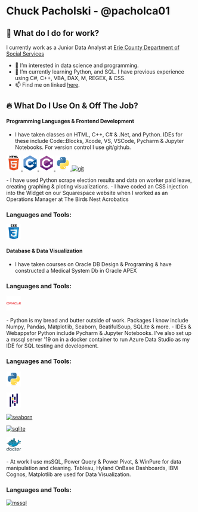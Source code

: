 # Chuck Pacholski - @pacholca01

## 👀 What do I do for work? 

I currently work as a Junior Data Analyst at [Erie County Department of Social Services](https://www3.erie.gov/socialservices/find-apply-ecdss-assistance)
- 👀  I’m interested in data science and programming. 
- 🌱  I’m currently learning Python, and SQL. I have previous experience using C#, C++, VBA, DAX, M, REGEX, & CSS. 
- 📫  Find me on linked [here](www.linkedin.com/in/charles-pacholski). 

## :fire: What Do I Use On & Off The Job? 

#### Programming Languages & Frontend Development
- I have taken classes on HTML, C++, C# & .Net, and Python. IDEs for these include Code::Blocks, Xcode, VS, VSCode, Pycharm & Jupyter Notebooks. For version control I use git/github.
<!---
--->
<p align="left"> 
<a href="https://www.w3.org/html/" target="_blank" rel="noreferrer"> <img src="https://raw.githubusercontent.com/devicons/devicon/master/icons/html5/html5-original-wordmark.svg" alt="html5" width="40" height="40"/> </a> <a href="https://www.w3schools.com/cpp/" target="_blank" rel="noreferrer"> <img src="https://raw.githubusercontent.com/devicons/devicon/master/icons/cplusplus/cplusplus-original.svg" alt="cplusplus" width="40" height="40"/> </a> <a href="https://www.w3schools.com/cs/" target="_blank" rel="noreferrer"> <img src="https://raw.githubusercontent.com/devicons/devicon/master/icons/csharp/csharp-original.svg" alt="csharp" width="40" height="40"/> </a> 
<a href="https://www.python.org" target="_blank" rel="noreferrer"> <img src="https://raw.githubusercontent.com/devicons/devicon/master/icons/python/python-original.svg" alt="python" width="40" height="40"/> </a> 
<a href="https://git-scm.com/" target="_blank" rel="noreferrer"> <img src="https://www.vectorlogo.zone/logos/git-scm/git-scm-icon.svg" alt="git" width="40" height="40"/> </a>    
</p>
- I have used Python scrape election results and data on worker paid leave, creating graphing & ploting visualizations.
- I have coded an CSS injection into the Widget on our Squarespace website when I worked as an Operations Manager at The Birds Nest Acrobatics
<!---
--->
<h3 align="left">Languages and Tools:</h3>
<p align="left"> 
<a href="https://www.w3schools.com/css/" target="_blank" rel="noreferrer"> <img src="https://raw.githubusercontent.com/devicons/devicon/master/icons/css3/css3-original-wordmark.svg" alt="css3" width="40" height="40"/> </a>
</p>

#### Database & Data Visualization
- I have taken courses on Oracle DB Design & Programing & have constructed a Medical System Db in Oracle APEX
<!---
--->
<h3 align="left">Languages and Tools:</h3>
<p align="left"> 
<a href="https://www.oracle.com/" target="_blank" rel="noreferrer"> <img src="https://raw.githubusercontent.com/devicons/devicon/master/icons/oracle/oracle-original.svg" alt="oracle" width="40" height="40"/> </a> 
</p>
- Python is my bread and butter outside of work. Packages I know include Numpy, Pandas, Matplotlib, Seaborn, BeatifulSoup, SQLite & more. 
- IDEs & Webappsfor Python include Pycharm & Jupyter Notebooks. I've also set up a mssql server '19 on in a docker container to run Azure Data Studio as my IDE for SQL testing and development. 
<!---
--->
<h3 align="left">Languages and Tools:</h3>
<p align="left"> 
<a href="https://www.python.org" target="_blank" rel="noreferrer"> <img src="https://raw.githubusercontent.com/devicons/devicon/master/icons/python/python-original.svg" alt="python" width="40" height="40"/> </a> 

<a href="https://pandas.pydata.org/" target="_blank" rel="noreferrer"> <img 
src="https://raw.githubusercontent.com/devicons/devicon/2ae2a900d2f041da66e950e4d48052658d850630/icons/pandas/pandas-original.svg" alt="pandas" width="40" height="40"/> </a> 
  
<a href="https://seaborn.pydata.org/" target="_blank" rel="noreferrer"> <img src="https://seaborn.pydata.org/_images/logo-mark-lightbg.svg" alt="seaborn" width="40" height="40"/> </a> 
  
<a href="https://www.sqlite.org/" target="_blank" rel="noreferrer"> <img src="https://www.vectorlogo.zone/logos/sqlite/sqlite-icon.svg" alt="sqlite" width="40" height="40"/> </a> 
  
<a href="https://www.docker.com/" target="_blank" rel="noreferrer"> <img src="https://raw.githubusercontent.com/devicons/devicon/master/icons/docker/docker-original-wordmark.svg" alt="docker" width="40" height="40"/> </a> 

</p>
- At work I use msSQL, Power Query & Power Pivot, & WinPure for data manipulation and cleaning. Tableau, Hyland OnBase Dashboards, IBM Cognos, Matplotlib are used for Data Visualization. 
<!---
--->
<h3 align="left">Languages and Tools:</h3>
<p align="left"> 
<a href="https://www.microsoft.com/en-us/sql-server" target="_blank" rel="noreferrer"> <img src="https://www.svgrepo.com/show/303229/microsoft-sql-server-logo.svg" alt="mssql" width="40" height="40"/> </a> 
  
</p>
<!---
- 💞️  I’m looking to collaborate on a gym management software project
pacholca01/pacholca01 is a ✨ special ✨ repository because its `README.md` (this file) appears on your GitHub profile.
You can click the Preview link to take a look at your changes.
--->

